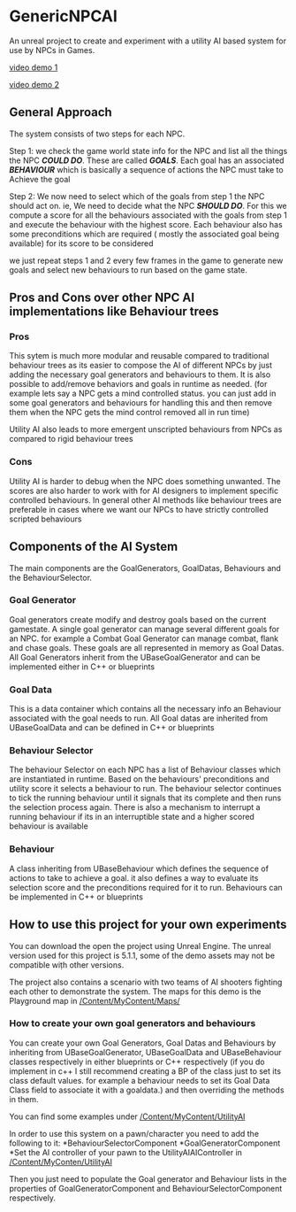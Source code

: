 # GenericNPCAI

An unreal project to create and experiment with a utility AI based system for use by NPCs in Games.

[video demo 1](https://youtu.be/T-m9Xv3hVhY)
 
[video demo 2](https://youtu.be/t9uvMAhkY3o)


## General Approach

The system consists of two steps for each NPC.

Step 1:
we check the game world state info for the NPC and list all the things the NPC ***COULD DO***. These are called ***GOALS***. Each goal has an associated ***BEHAVIOUR*** which is basically a sequence of actions the NPC must take to Achieve the goal

Step 2:
We now need to select which of the goals from step 1 the NPC should act on. ie, We need to decide what the NPC ***SHOULD DO***. For this we compute a score for all the behaviours associated with the goals from step 1 and execute the behaviour 
with the highest score. Each behaviour also has some preconditions which are required ( mostly the associated goal being available) for its score to be considered

we just repeat steps 1 and 2 every few frames in the game to generate new goals and select new behaviours to run based on the game state.
 
 
 
## Pros and Cons over other NPC AI implementations like Behaviour trees

### Pros
This sytem is much more modular and reusable compared to traditional behaviour trees as its easier to compose the AI of different NPCs by just adding the necessary goal generators and behaviours to them. It is also possible to add/remove behaviors and
goals in runtime as needed. (for example lets say a NPC gets a mind controlled status. you can just add in some goal generators and behaviours for handling this and then remove them when the NPC gets the mind control removed all in run time)

Utility AI also leads to more emergent unscripted behaviours from NPCs as compared to rigid behaviour trees

### Cons
Utility AI is harder to debug when the NPC does something unwanted. The scores are also harder to work with for AI designers to implement specific controlled behaviours. In general other AI methods like behaviour trees are preferable in cases where
we want our NPCs to have strictly controlled scripted behaviours



## Components of the AI System
The main components are the GoalGenerators, GoalDatas, Behaviours and the BehaviourSelector.

### Goal Generator
Goal generators create modify and destroy goals based on the current gamestate. A single goal generator can manage several different goals for an NPC. for example a Combat Goal Generator can manage combat, flank and chase goals.
These goals are all represented in memory as Goal Datas. All Goal Generators inherit from the UBaseGoalGenerator and can be implemented either in C++ or blueprints

### Goal Data
This is a data container which contains all the necessary info an Behaviour associated with the goal needs to run. All Goal datas are inherited from UBaseGoalData and can be defined in C++ or blueprints

### Behaviour Selector
The behaviour Selector on each NPC has a list of Behaviour classes which are instantiated in runtime. Based on the behaviours' preconditions and utility score it selects a behaviour to run. The behaviour selector continues to tick the 
running behaviour until it signals that its complete and then runs the selection process again. There is also a mechanism to interrupt a running behaviour if its in an interruptible state and a higher scored behaviour is available

### Behaviour
A class inheriting from UBaseBehaviour which defines the sequence of actions to take to achieve a goal. it also defines a way to evaluate its selection score and the preconditions required for it to run. Behaviours can be implemented in C++ or blueprints




## How to use this project for your own experiments
You can download the open the project using Unreal Engine. The unreal version used for this project is 5.1.1, some of the demo assets may not be compatible wiṭh other versions.

The project also contains a scenario with two teams of AI shooters fighting each other to demonstrate the system. The maps for this demo is the Playground map in [/Content/MyContent/Maps/](/Content/MyContent/Maps/)

### How to create your own goal generators and behaviours

You can create your own Goal Generators, Goal Datas and Behaviours by inheriting from UBaseGoalGenerator, UBaseGoalData and UBaseBehaviour classes respectively in either blueprints or C++ respectively (if you do implement in c++ I still recommend
creating a BP of the class just to set its class default values. for example a behaviour needs to set its Goal Data Class field to associate it with a goaldata.) and then overriding the methods in them.

You can find some examples under [/Content/MyContent/UtilityAI](/Content/MyContent/UtilityAI)

In order to use this system on a pawn/character you need to add the following to it:
  *BehaviourSelectorComponent
  *GoalGeneratorComponent
  *Set the AI controller of your pawn to the UtilityAIAIController in [/Content/MyConten/UtilityAI](/Content/MyContent/UtilityAI) 

Then you just need to populate the Goal generator and Behaviour lists in the properties of GoalGeneratorComponent and BehaviourSelectorComponent respectively.





